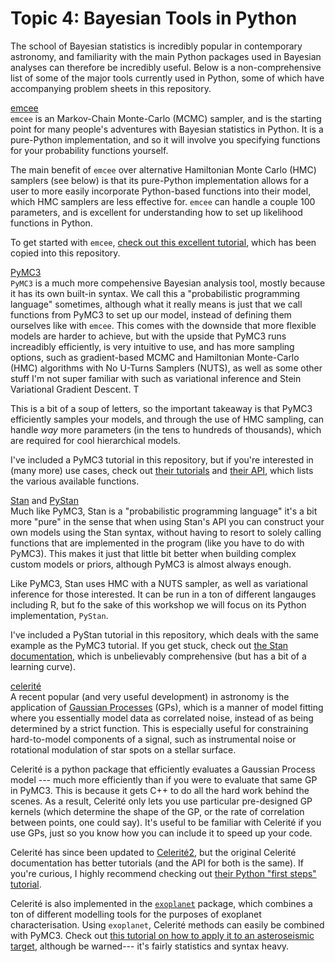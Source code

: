 # Topic 4: Bayesian Tools in Python

The school of Bayesian statistics is incredibly popular in contemporary astronomy, and familiarity with the main Python packages used in Bayesian analyses can therefore be incredibly useful. Below is a non-comprehensive list of some of the major tools currently used in Python, some of which have accompanying problem sheets in this repository.

[emcee](https://emcee.readthedocs.io/en/stable/)  
`emcee` is an Markov-Chain Monte-Carlo (MCMC) sampler, and is the starting point for many people's adventures with Bayesian statistics in Python. It is a pure-Python implementation, and so it will involve you specifying functions for your probability functions yourself.

The main benefit of `emcee` over alternative Hamiltonian Monte Carlo (HMC) samplers (see below) is that its pure-Python implementation allows for a user to more easily incorporate Python-based functions into their model, which HMC samplers are less effective for. `emcee` can handle a couple 100 parameters, and is excellent for understanding how to set up likelihood functions in Python.

To get started with `emcee`, [check out this excellent tutorial](https://emcee.readthedocs.io/en/stable/tutorials/line/), which has been copied into this repository.

[PyMC3](https://docs.pymc.io/)  
`PyMC3` is a much more compehensive Bayesian analysis tool, mostly because it has its own built-in syntax. We call this a "probabilistic programming language" sometimes, although what it really means is just that we call functions from PyMC3 to set up our model, instead of defining them ourselves like with `emcee`. This comes with the downside that more flexible models are harder to achieve, but with the upside that PyMC3 runs increadibly efficiently, is very intuitive to use, and has more sampling options, such as gradient-based MCMC and Hamiltonian Monte-Carlo (HMC) algorithms with No U-Turns Samplers (NUTS), as well as some other stuff I'm not super familiar with such as variational inference and Stein Variational Gradient Descent. T

This is a bit of a soup of letters, so the important takeaway is that PyMC3 efficiently samples your models, and through the use of HMC sampling, can handle *way* more parameters (in the tens to hundreds of thousands), which are required for cool hierarchical models.

I've included a PyMC3 tutorial in this repository, but if you're interested in (many more) use cases, check out [their tutorials](https://docs.pymc.io/nb_examples/index.html) and [their API](https://docs.pymc.io/api.html), which lists the various available functions.


[Stan](https://mc-stan.org/) and [PyStan](https://pystan.readthedocs.io/en/latest/)  
Much like PyMC3, Stan is a "probabilistic programming language" it's a bit more "pure" in the sense that when using Stan's API you can construct your own models using the Stan syntax, without having to resort to solely calling functions that are implemented in the program (like you have to do with PyMC3). This makes it just that little bit better when building complex custom models or priors, although PyMC3 is almost always enough.

Like PyMC3, Stan uses HMC with a NUTS sampler, as well as variational inference for those interested. It can be run in a ton of different langauges including R, but fo the sake of this workshop we will focus on its Python implementation, `PyStan`.

I've included a PyStan tutorial in this repository, which deals with the same example as the PyMC3 tutorial. If you get stuck, check out [the Stan documentation](https://mc-stan.org/users/documentation/), which is unbelievably comprehensive (but has a bit of a learning curve).


[celerité](https://celerite.readthedocs.io/en/stable/)  
A recent popular (and very useful development) in astronomy is the application of [Gaussian Processes](http://www.gaussianprocess.org/gpml/) (GPs), which is a manner of model fitting where you essentially model data as correlated noise, instead of as being determined by a strict function. This is especially useful for constraining hard-to-model components of a signal, such as instrumental noise or rotational modulation of star spots on a stellar surface.

Celerité is a python package that efficiently evaluates a Gaussian Process model --- much more efficiently than if you were to evaluate that same GP in PyMC3. This is because it gets C++ to do all the hard work behind the scenes. As a result, Celerité only lets you use particular pre-designed GP kernels (which determine the shape of the GP, or the rate of correlation between points, one could say). It's useful to be familiar with Celerité if you use GPs, just so you know how you can include it to speed up your code.

Celerité has since been updated to [Celerité2](https://celerite2.readthedocs.io/en/latest/), but the original Celerité documentation has better tutorials (and the API for both is the same). If you're curious, I highly recommend checking out [their Python "first steps" tutorial](https://celerite.readthedocs.io/en/stable/tutorials/first/).

Celerité is also implemented in the [`exoplanet`](https://docs.exoplanet.codes/en/latest/) package, which combines a ton of different modelling tools for the purposes of exoplanet characterisation. Using `exoplanet`, Celerité methods can easily be combined with PyMC3. Check out [this tutorial on how to apply it to an asteroseismic target](https://colab.research.google.com/github/dfm/tasc5/blob/master/tasc5-demo.ipynb), although be warned--- it's fairly statistics and syntax heavy.
